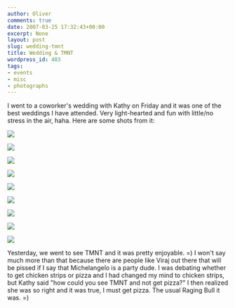 ```yaml
---
author: Oliver
comments: true
date: 2007-03-25 17:32:43+00:00
excerpt: None
layout: post
slug: wedding-tmnt
title: Wedding & TMNT
wordpress_id: 483
tags:
- events
- misc
- photographs
---
```


I went to a coworker's wedding with Kathy on Friday and it was one of the best weddings I have attended.  Very light-hearted and fun with little/no stress in the air, haha.  Here are some shots from it:

<a title="BV Crew" href="http://flickr.com/photos/owiber/432618435/"><img src="https://farm1.static.flickr.com/145/432618435_b139dbc532.jpg" /></a>

<a title="Wed!" href="http://flickr.com/photos/owiber/432627174/"><img src="https://farm1.static.flickr.com/162/432627174_751c0bd3da.jpg" /></a>

<a title="T &amp; D" href="http://flickr.com/photos/owiber/432634393/"><img src="https://farm1.static.flickr.com/165/432634393_8be45ce59f.jpg" /></a>

<a title="Partaaay!" href="http://flickr.com/photos/owiber/432633052/"><img src="https://farm1.static.flickr.com/182/432633052_8240572208.jpg" /></a>

<a title="Cake" href="http://flickr.com/photos/owiber/432647713/"><img src="https://farm1.static.flickr.com/177/432647713_7adba6886f.jpg" /></a>

<a title="Dance" href="http://flickr.com/photos/owiber/432657128/"><img src="https://farm1.static.flickr.com/147/432657128_774fc57dc1.jpg" /></a>

<a title="Dance" href="http://flickr.com/photos/owiber/432667890/"><img src="https://farm1.static.flickr.com/173/432667890_a84b52fb93.jpg" /></a>

<a title="Dip" href="http://flickr.com/photos/owiber/432676650/"><img src="https://farm1.static.flickr.com/157/432676650_f68628a6d3.jpg" /></a>

<a title="Groom" href="http://flickr.com/photos/owiber/432686138/"><img src="https://farm1.static.flickr.com/185/432686138_f2a26001fa.jpg" /></a>

Yesterday, we went to see TMNT and it was pretty enjoyable. =)  I won't say much more than that because there are people like Viraj out there that will be pissed if I say that Michelangelo is a party dude.  I was debating whether to get chicken strips or pizza and I had changed my mind to chicken strips, but Kathy said "how could you see TMNT and not get pizza?"  I then realized she was so right and it was true, I must get pizza.  The usual Raging Bull it was. =)